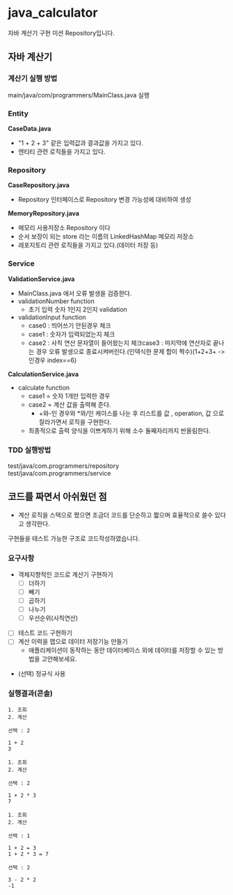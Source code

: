 # java_calculator
자바 계산기 구현 미션 Repository입니다.

## 자바 계산기
### 계산기 실행 방법
main/java/com/programmers/MainClass.java 실행

### Entity
**CaseData.java**
- "1 + 2 + 3" 같은 입력값과 결과값을 가지고 있다.
- 엔티티 관련 로직들을 가지고 있다.

### Repository
**CaseRepository.java**
- Repository 인터페이스로 Repository 변경 가능성에 대비하여 생성

**MemoryRepository.java**
- 메모리 사용저장소 Repository 이다
- 순서 보장이 되는 store 라는 이름의 LinkedHashMap 메모리 저장소
- 레포지토리 관련 로직들을 가지고 있다.(데이터 저장 등)

### Service
**ValidationService.java**
- MainClass.java 에서 오류 발생을 검증한다.
- validationNumber function
  - 초기 입력 숫자 1인지 2인지 validation
- validationInput function
  - case0 : 띄어쓰기 안된경우 체크
  - case1 : 숫자가 입력되었는지 체크
  - case2 : 사칙 연산 문자열이 들어왔는지 체크case3 : 마지막에 연산자로 끝나는 경우 오류 발생으로 종료시켜버린다.(인덱식한 문제 합이 짝수)(1+2+3+ -> 인경우 index==6)

**CalculationService.java**
- calculate function
  - case1 = 숫자 1개만 입력한 경우
  - case2 = 계산 값을 출력해 준다.
    - +와-인 경우와 *와/인 케이스를 나눈 후 리스트를 값 , operation, 값 으로 잘라가면서 로직을 구현한다.
  - 최종적으로 출력 양식을 이쁘게하기 위해 소수 둘째자리까지 반올림한다.


### TDD 실행방법
test/java/com.programmers/repository<br>
test/java/com.programmers/service<br>


## 코드를 짜면서 아쉬웠던 점
- 계산 로직을 스택으로 짰으면 조금더 코드를 단순하고 짧으며 효율적으로 쓸수 있다고 생각한다.



구현들을 테스트 가능한 구조로 코드작성하였습니다.

### 요구사항

- 객체지향적인 코드로 계산기 구현하기
    - [ ]  더하기
    - [ ]  빼기
    - [ ]  곱하기
    - [ ]  나누기
    - [ ]  우선순위(사칙연산)
- [ ]  테스트 코드 구현하기
- [ ]  계산 이력을 맵으로 데이터 저장기능 만들기
    - 애플리케이션이 동작하는 동안 데이터베이스 외에 데이터를 저장할 수 있는 방법을 고안해보세요.
- (선택) 정규식 사용

### 실행결과(콘솔)
```
1. 조회
2. 계산

선택 : 2

1 + 2
3

1. 조회
2. 계산

선택 : 2

1 + 2 * 3
7

1. 조회
2. 계산

선택 : 1

1 + 2 = 3
1 + 2 * 3 = 7

선택 : 2

3 - 2 * 2
-1
```

